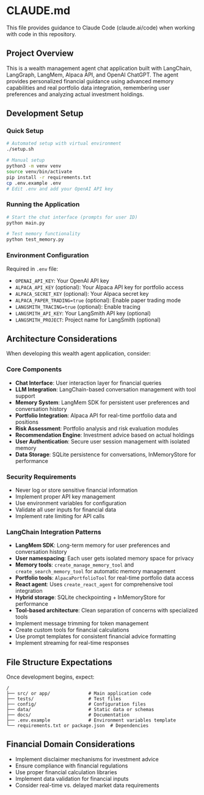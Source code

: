# CLAUDE.md

This file provides guidance to Claude Code (claude.ai/code) when working with code in this repository.

## Project Overview

This is a wealth management agent chat application built with LangChain, LangGraph, LangMem, Alpaca API, and OpenAI ChatGPT. The agent provides personalized financial guidance using advanced memory capabilities and real portfolio data integration, remembering user preferences and analyzing actual investment holdings.

## Development Setup

### Quick Setup
```bash
# Automated setup with virtual environment
./setup.sh

# Manual setup
python3 -m venv venv
source venv/bin/activate
pip install -r requirements.txt
cp .env.example .env
# Edit .env and add your OpenAI API key
```

### Running the Application
```bash
# Start the chat interface (prompts for user ID)
python main.py

# Test memory functionality
python test_memory.py
```

### Environment Configuration
Required in `.env` file:
- `OPENAI_API_KEY`: Your OpenAI API key
- `ALPACA_API_KEY` (optional): Your Alpaca API key for portfolio access
- `ALPACA_SECRET_KEY` (optional): Your Alpaca secret key
- `ALPACA_PAPER_TRADING=true` (optional): Enable paper trading mode
- `LANGSMITH_TRACING=true` (optional): Enable tracing
- `LANGSMITH_API_KEY`: Your LangSmith API key (optional)
- `LANGSMITH_PROJECT`: Project name for LangSmith (optional)

## Architecture Considerations

When developing this wealth agent application, consider:

### Core Components
- **Chat Interface**: User interaction layer for financial queries
- **LLM Integration**: LangChain-based conversation management with tool support
- **Memory System**: LangMem SDK for persistent user preferences and conversation history
- **Portfolio Integration**: Alpaca API for real-time portfolio data and positions
- **Risk Assessment**: Portfolio analysis and risk evaluation modules
- **Recommendation Engine**: Investment advice based on actual holdings
- **User Authentication**: Secure user session management with isolated memory
- **Data Storage**: SQLite persistence for conversations, InMemoryStore for performance

### Security Requirements
- Never log or store sensitive financial information
- Implement proper API key management
- Use environment variables for configuration
- Validate all user inputs for financial data
- Implement rate limiting for API calls

### LangChain Integration Patterns
- **LangMem SDK**: Long-term memory for user preferences and conversation history
- **User namespacing**: Each user gets isolated memory space for privacy
- **Memory tools**: `create_manage_memory_tool` and `create_search_memory_tool` for automatic memory management
- **Portfolio tools**: `AlpacaPortfolioTool` for real-time portfolio data access
- **React agent**: Uses `create_react_agent` for comprehensive tool integration
- **Hybrid storage**: SQLite checkpointing + InMemoryStore for performance
- **Tool-based architecture**: Clean separation of concerns with specialized tools
- Implement message trimming for token management
- Create custom tools for financial calculations
- Use prompt templates for consistent financial advice formatting
- Implement streaming for real-time responses

## File Structure Expectations

Once development begins, expect:
```
/
├── src/ or app/              # Main application code
├── tests/                    # Test files
├── config/                   # Configuration files
├── data/                     # Static data or schemas
├── docs/                     # Documentation
├── .env.example              # Environment variables template
└── requirements.txt or package.json  # Dependencies
```

## Financial Domain Considerations

- Implement disclaimer mechanisms for investment advice
- Ensure compliance with financial regulations
- Use proper financial calculation libraries
- Implement data validation for financial inputs
- Consider real-time vs. delayed market data requirements